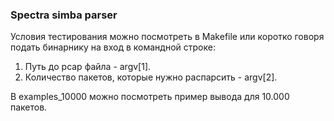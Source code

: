 ### Spectra simba parser

Условия тестирования можно посмотреть в Makefile или коротко говоря подать бинарнику на вход в командной строке: 
1. Путь до pcap файла - argv[1].
2. Количество пакетов, которые нужно распарсить - argv[2].

В examples\_10000 можно посмотреть пример вывода для 10.000 пакетов.
